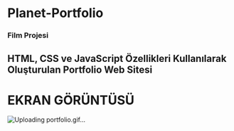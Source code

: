 ﻿# Planet-Portfolio
<h3> Film Projesi </h3> 

<h2> HTML, CSS ve JavaScript Özellikleri Kullanılarak Oluşturulan Portfolio Web Sitesi</h2>

# EKRAN GÖRÜNTÜSÜ
![Uploading portfolio.gif…]()
